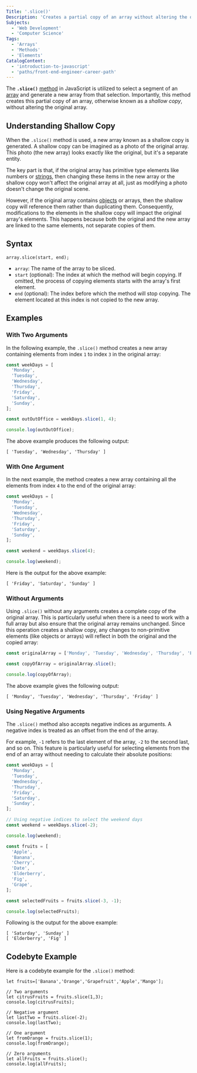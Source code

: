 ```yaml
---
Title: '.slice()'
Description: 'Creates a partial copy of an array without altering the original array.'
Subjects:
  - 'Web Development'
  - 'Computer Science'
Tags:
  - 'Arrays'
  - 'Methods'
  - 'Elements'
CatalogContent:
  - 'introduction-to-javascript'
  - 'paths/front-end-engineer-career-path'
---
```


The **`.slice()`** [method](https://www.codecademy.com/resources/docs/javascript/methods) in JavaScript is utilized to select a segment of an [array](https://www.codecademy.com/resources/docs/javascript/arrays) and generate a new array from that selection. Importantly, this method creates this partial copy of an array, otherwise known as a _shallow copy_, without altering the original array.

## Understanding Shallow Copy

When the `.slice()` method is used, a new array known as a shallow copy is generated. A shallow copy can be imagined as a photo of the original array. This photo (the new array) looks exactly like the original, but it's a separate entity.

The key part is that, if the original array has primitive type elements like numbers or [strings](https://www.codecademy.com/resources/docs/javascript/strings), then changing these items in the new array or the shallow copy won't affect the original array at all, just as modifying a photo doesn't change the original scene.

However, if the original array contains [objects](https://www.codecademy.com/resources/docs/javascript/objects) or arrays, then the shallow copy will reference them rather than duplicating them. Consequently, modifications to the elements in the shallow copy will impact the original array's elements. This happens because both the original and the new array are linked to the same elements, not separate copies of them.

## Syntax

```pseudo
array.slice(start, end);
```

- `array`: The name of the array to be sliced.
- `start` (optional): The index at which the method will begin copying. If omitted, the process of copying elements starts with the array's first element.
- `end` (optional): The index before which the method will stop copying. The element located at this index is not copied to the new array.

## Examples

### With Two Arguments

In the following example, the `.slice()` method creates a new array containing elements from index `1` to index `3` in the original array:

```js
const weekDays = [
  'Monday',
  'Tuesday',
  'Wednesday',
  'Thursday',
  'Friday',
  'Saturday',
  'Sunday',
];

const outOutOffice = weekDays.slice(1, 4);

console.log(outOutOffice);
```

The above example produces the following output:

```shell
[ 'Tuesday', 'Wednesday', 'Thursday' ]
```

### With One Argument

In the next example, the method creates a new array containing all the elements from index `4` to the end of the original array:

```js
const weekDays = [
  'Monday',
  'Tuesday',
  'Wednesday',
  'Thursday',
  'Friday',
  'Saturday',
  'Sunday',
];

const weekend = weekDays.slice(4);

console.log(weekend);
```

Here is the output for the above example:

```shell
[ 'Friday', 'Saturday', 'Sunday' ]
```

### Without Arguments

Using `.slice()` without any arguments creates a complete copy of the original array. This is particularly useful when there is a need to work with a full array but also ensure that the original array remains unchanged. Since this operation creates a shallow copy, any changes to non-primitive elements (like objects or arrays) will reflect in both the original and the copied array:

```js
const originalArray = ['Monday', 'Tuesday', 'Wednesday', 'Thursday', 'Friday'];

const copyOfArray = originalArray.slice();

console.log(copyOfArray);
```

The above example gives the following output:

```shell
[ 'Monday', 'Tuesday', 'Wednesday', 'Thursday', 'Friday' ]
```

### Using Negative Arguments

The `.slice()` method also accepts negative indices as arguments. A negative index is treated as an offset from the end of the array.

For example, `-1` refers to the last element of the array, `-2` to the second last, and so on. This feature is particularly useful for selecting elements from the end of an array without needing to calculate their absolute positions:

```js
const weekDays = [
  'Monday',
  'Tuesday',
  'Wednesday',
  'Thursday',
  'Friday',
  'Saturday',
  'Sunday',
];

// Using negative indices to select the weekend days
const weekend = weekDays.slice(-2);

console.log(weekend);

const fruits = [
  'Apple',
  'Banana',
  'Cherry',
  'Date',
  'Elderberry',
  'Fig',
  'Grape',
];

const selectedFruits = fruits.slice(-3, -1);

console.log(selectedFruits);
```

Following is the output for the above example:

```shell
[ 'Saturday', 'Sunday' ]
[ 'Elderberry', 'Fig' ]
```

## Codebyte Example

Here is a codebyte example for the `.slice()` method:

```codebyte/js
let fruits=['Banana','Orange','Grapefruit','Apple','Mango'];

// Two arguments
let citrusFruits = fruits.slice(1,3);
console.log(citrusFruits);

// Negative argument
let lastTwo = fruits.slice(-2);
console.log(lastTwo);

// One argument
let fromOrange = fruits.slice(1);
console.log(fromOrange);

// Zero arguments
let allFruits = fruits.slice();
console.log(allFruits);
```

